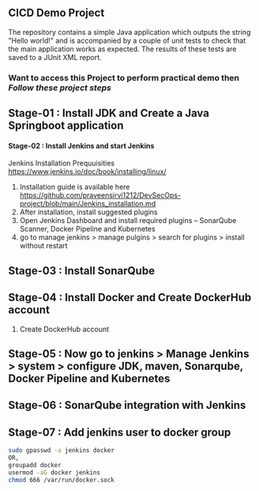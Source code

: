 ## CICD Demo Project

The repository contains a simple Java application which outputs the string
"Hello world!" and is accompanied by a couple of unit tests to check that the
main application works as expected. The results of these tests are saved to a
JUnit XML report.

### Want to access this Project to perform practical demo then *Follow these project steps*

## Stage-01 : Install JDK and Create a Java Springboot application

#### Stage-02 : Install Jenkins and start Jenkins 
Jenkins Installation Prequuisities  https://www.jenkins.io/doc/book/installing/linux/
1. Installation guide is available here  https://github.com/praveensirvi1212/DevSecOps-project/blob/main/Jenkins_installation.md
1. After installation, install suggested plugins
1. Open Jenkins Dashboard and install required plugins – SonarQube Scanner, Docker Pipeline and Kubernetes
1. go to manage jenkins > manage pulgins > search for plugins > install without restart

## Stage-03 : Install SonarQube

## Stage-04 : Install Docker and Create DockerHub account
1. Create DockerHub account

## Stage-05 : Now go to jenkins > Manage Jenkins > system > configure JDK, maven, Sonarqube, Docker Pipeline and Kubernetes

## Stage-06 : SonarQube integration with Jenkins

## Stage-07 : Add jenkins user to docker group
 ```sh 
sudo gpasswd -a jenkins docker
OR,
groupadd docker
usermod -aG docker jenkins
chmod 666 /var/run/docker.sock
 ``` 
